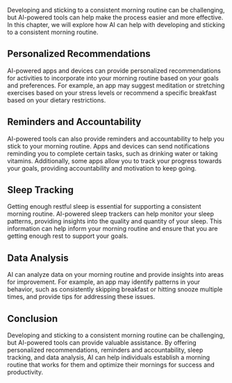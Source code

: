 
Developing and sticking to a consistent morning routine can be challenging, but AI-powered tools can help make the process easier and more effective. In this chapter, we will explore how AI can help with developing and sticking to a consistent morning routine.

Personalized Recommendations
----------------------------

AI-powered apps and devices can provide personalized recommendations for activities to incorporate into your morning routine based on your goals and preferences. For example, an app may suggest meditation or stretching exercises based on your stress levels or recommend a specific breakfast based on your dietary restrictions.

Reminders and Accountability
----------------------------

AI-powered tools can also provide reminders and accountability to help you stick to your morning routine. Apps and devices can send notifications reminding you to complete certain tasks, such as drinking water or taking vitamins. Additionally, some apps allow you to track your progress towards your goals, providing accountability and motivation to keep going.

Sleep Tracking
--------------

Getting enough restful sleep is essential for supporting a consistent morning routine. AI-powered sleep trackers can help monitor your sleep patterns, providing insights into the quality and quantity of your sleep. This information can help inform your morning routine and ensure that you are getting enough rest to support your goals.

Data Analysis
-------------

AI can analyze data on your morning routine and provide insights into areas for improvement. For example, an app may identify patterns in your behavior, such as consistently skipping breakfast or hitting snooze multiple times, and provide tips for addressing these issues.

Conclusion
----------

Developing and sticking to a consistent morning routine can be challenging, but AI-powered tools can provide valuable assistance. By offering personalized recommendations, reminders and accountability, sleep tracking, and data analysis, AI can help individuals establish a morning routine that works for them and optimize their mornings for success and productivity.
